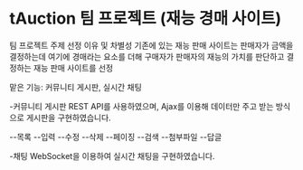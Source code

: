 # tAuction 팀 프로젝트 (재능 경매 사이트)

 팀 프로젝트 주제 선정 이유 및 차별성
  기존에 있는 재능 판매 사이트는 판매자가 금액을 결정하는데 여기에 경매라는 요소를 더해 구매자가 판매자의 재능의 가치를 판단하고 결정하는 재능 판매 사이트를 선정
 
 
맡은 기능: 커뮤니티 게시판, 실시간 채팅

-커뮤니티 게시판
REST API를 사용하였으며, Ajax를 이용해 데이터만 주고 받는 방식으로 게시판을 구현하였습니다.

 --목록 
 --입력
 --수정
 --삭제
 --페이징
 --검색
 --첨부파일
 --답글
 
-채팅
WebSocket을 이용하여 실시간 채팅을 구현하였습니다.


